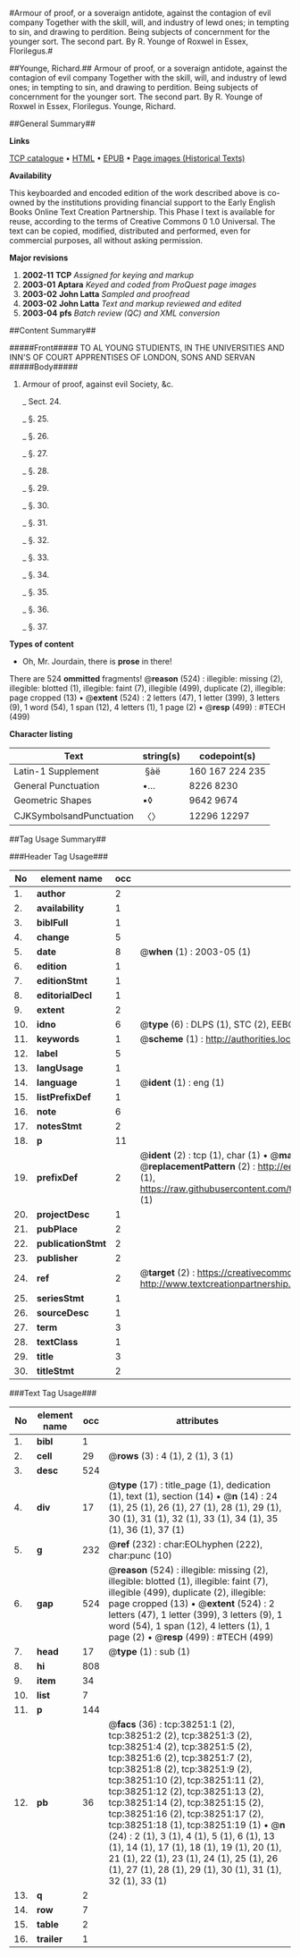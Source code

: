 #Armour of proof, or a soveraign antidote, against the contagion of evil company Together with the skill, will, and industry of lewd ones; in tempting to sin, and drawing to perdition. Being subjects of concernment for the younger sort. The second part. By R. Younge of Roxwel in Essex, Florilegus.#

##Younge, Richard.##
Armour of proof, or a soveraign antidote, against the contagion of evil company Together with the skill, will, and industry of lewd ones; in tempting to sin, and drawing to perdition. Being subjects of concernment for the younger sort. The second part. By R. Younge of Roxwel in Essex, Florilegus.
Younge, Richard.

##General Summary##

**Links**

[TCP catalogue](http://www.ota.ox.ac.uk/tcp/)  • 
[HTML](http://tei.it.ox.ac.uk/tcp/Texts-HTML/free/A67/A67736.html)  • 
[EPUB](http://tei.it.ox.ac.uk/tcp/Texts-EPUB/free/A67/A67736.epub) • 
[Page images (Historical Texts)](https://data.historicaltexts.jisc.ac.uk/view?pubId=eebo-99833773e&pageId=eebo-99833773e-38251-1)

**Availability**

This keyboarded and encoded edition of the
	       work described above is co-owned by the institutions
	       providing financial support to the Early English Books
	       Online Text Creation Partnership. This Phase I text is
	       available for reuse, according to the terms of Creative
	       Commons 0 1.0 Universal. The text can be copied,
	       modified, distributed and performed, even for
	       commercial purposes, all without asking permission.

**Major revisions**

1. __2002-11__ __TCP__ *Assigned for keying and markup*
1. __2003-01__ __Aptara__ *Keyed and coded from ProQuest page images*
1. __2003-02__ __John Latta__ *Sampled and proofread*
1. __2003-02__ __John Latta__ *Text and markup reviewed and edited*
1. __2003-04__ __pfs__ *Batch review (QC) and XML conversion*

##Content Summary##

#####Front#####
TO
AL YOUNG STUDIENTS,
IN THE UNIVERSITIES
AND INN'S OF COURT
APPRENTISES OF LONDON,
SONS AND SERVAN
#####Body#####

1. Armour of proof,
against evil Society, &c.

    _ Sect. 24.

    _ §. 25.

    _ §. 26.

    _ §. 27.

    _ §. 28.

    _ §. 29.

    _ §. 30.

    _ §. 31.

    _ §. 32.

    _ §. 33.

    _ §. 34.

    _ §. 35.

    _ §. 36.

    _ §. 37.

**Types of content**

  * Oh, Mr. Jourdain, there is **prose** in there!

There are 524 **ommitted** fragments! 
 @__reason__ (524) : illegible: missing (2), illegible: blotted (1), illegible: faint (7), illegible (499), duplicate (2), illegible: page cropped (13)  •  @__extent__ (524) : 2 letters (47), 1 letter (399), 3 letters (9), 1 word (54), 1 span (12), 4 letters (1), 1 page (2)  •  @__resp__ (499) : #TECH (499)

**Character listing**


|Text|string(s)|codepoint(s)|
|---|---|---|
|Latin-1 Supplement| §àë|160 167 224 235|
|General Punctuation|•…|8226 8230|
|Geometric Shapes|▪◊|9642 9674|
|CJKSymbolsandPunctuation|〈〉|12296 12297|

##Tag Usage Summary##

###Header Tag Usage###

|No|element name|occ|attributes|
|---|---|---|---|
|1.|__author__|2||
|2.|__availability__|1||
|3.|__biblFull__|1||
|4.|__change__|5||
|5.|__date__|8| @__when__ (1) : 2003-05 (1)|
|6.|__edition__|1||
|7.|__editionStmt__|1||
|8.|__editorialDecl__|1||
|9.|__extent__|2||
|10.|__idno__|6| @__type__ (6) : DLPS (1), STC (2), EEBO-CITATION (1), PROQUEST (1), VID (1)|
|11.|__keywords__|1| @__scheme__ (1) : http://authorities.loc.gov/ (1)|
|12.|__label__|5||
|13.|__langUsage__|1||
|14.|__language__|1| @__ident__ (1) : eng (1)|
|15.|__listPrefixDef__|1||
|16.|__note__|6||
|17.|__notesStmt__|2||
|18.|__p__|11||
|19.|__prefixDef__|2| @__ident__ (2) : tcp (1), char (1)  •  @__matchPattern__ (2) : ([0-9\-]+):([0-9IVX]+) (1), (.+) (1)  •  @__replacementPattern__ (2) : http://eebo.chadwyck.com/downloadtiff?vid=$1&page=$2 (1), https://raw.githubusercontent.com/textcreationpartnership/Texts/master/tcpchars.xml#$1 (1)|
|20.|__projectDesc__|1||
|21.|__pubPlace__|2||
|22.|__publicationStmt__|2||
|23.|__publisher__|2||
|24.|__ref__|2| @__target__ (2) : https://creativecommons.org/publicdomain/zero/1.0/ (1), http://www.textcreationpartnership.org/docs/. (1)|
|25.|__seriesStmt__|1||
|26.|__sourceDesc__|1||
|27.|__term__|3||
|28.|__textClass__|1||
|29.|__title__|3||
|30.|__titleStmt__|2||


###Text Tag Usage###

|No|element name|occ|attributes|
|---|---|---|---|
|1.|__bibl__|1||
|2.|__cell__|29| @__rows__ (3) : 4 (1), 2 (1), 3 (1)|
|3.|__desc__|524||
|4.|__div__|17| @__type__ (17) : title_page (1), dedication (1), text (1), section (14)  •  @__n__ (14) : 24 (1), 25 (1), 26 (1), 27 (1), 28 (1), 29 (1), 30 (1), 31 (1), 32 (1), 33 (1), 34 (1), 35 (1), 36 (1), 37 (1)|
|5.|__g__|232| @__ref__ (232) : char:EOLhyphen (222), char:punc (10)|
|6.|__gap__|524| @__reason__ (524) : illegible: missing (2), illegible: blotted (1), illegible: faint (7), illegible (499), duplicate (2), illegible: page cropped (13)  •  @__extent__ (524) : 2 letters (47), 1 letter (399), 3 letters (9), 1 word (54), 1 span (12), 4 letters (1), 1 page (2)  •  @__resp__ (499) : #TECH (499)|
|7.|__head__|17| @__type__ (1) : sub (1)|
|8.|__hi__|808||
|9.|__item__|34||
|10.|__list__|7||
|11.|__p__|144||
|12.|__pb__|36| @__facs__ (36) : tcp:38251:1 (2), tcp:38251:2 (2), tcp:38251:3 (2), tcp:38251:4 (2), tcp:38251:5 (2), tcp:38251:6 (2), tcp:38251:7 (2), tcp:38251:8 (2), tcp:38251:9 (2), tcp:38251:10 (2), tcp:38251:11 (2), tcp:38251:12 (2), tcp:38251:13 (2), tcp:38251:14 (2), tcp:38251:15 (2), tcp:38251:16 (2), tcp:38251:17 (2), tcp:38251:18 (1), tcp:38251:19 (1)  •  @__n__ (24) : 2 (1), 3 (1), 4 (1), 5 (1), 6 (1), 13 (1), 14 (1), 17 (1), 18 (1), 19 (1), 20 (1), 21 (1), 22 (1), 23 (1), 24 (1), 25 (1), 26 (1), 27 (1), 28 (1), 29 (1), 30 (1), 31 (1), 32 (1), 33 (1)|
|13.|__q__|2||
|14.|__row__|7||
|15.|__table__|2||
|16.|__trailer__|1||
